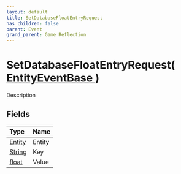 ```yaml
---
layout: default
title: SetDatabaseFloatEntryRequest
has_children: false
parent: Event
grand_parent: Game Reflection
---
```

# SetDatabaseFloatEntryRequest( [ EntityEventBase ](/riftbreaker-wiki/docs/game-reflection/events/entity_event_base/) )
Description 

## Fields

| Type | Name |
|:----------|:--------------|
| [Entity](/riftbreaker-wiki/docs/game-reflection/classes/entity/) | Entity |
| [String](/riftbreaker-wiki/docs/game-reflection/components/string/) | Key |
| [float](/riftbreaker-wiki/docs/game-reflection/components/float/) | Value |

